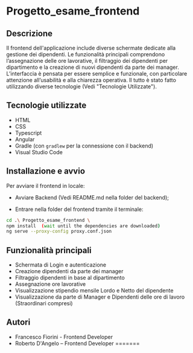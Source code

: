 # Progetto_esame_frontend


## Descrizione
Il frontend dell'applicazione include diverse schermate dedicate alla gestione dei dipendenti. Le funzionalità principali comprendono l’assegnazione delle ore lavorative, il filtraggio dei dipendenti per dipartimento e la creazione di nuovi dipendenti da parte dei manager. L’interfaccia è pensata per essere semplice e funzionale, con particolare attenzione all’usabilità e alla chiarezza operativa. Il tutto è stato fatto utilizzando diverse tecnologie (Vedi "Tecnologie Utilizzate").

## Tecnologie utilizzate
- HTML
- CSS
- Typescript
- Angular
- Gradle (con `gradlew` per la connessione con il backend)
- Visual Studio Code

## Installazione e avvio
Per avviare il frontend in locale:

- Avviare Backend (Vedi README.md nella folder del backend);

- Entrare nella folder del frontend tramite il terminale:

```bash
cd .\ Progetto_esame_frontend \
npm install  (wait until the dependencies are downloaded) 
ng serve --proxy-config proxy.conf.json    
```

## Funzionalità principali
- Schermata di Login e autenticazione
- Creazione dipendenti da parte dei manager
- Filtraggio dipendenti in base al dipartimento
- Assegnazione ore lavorative
- Visualizzazione stipendio mensile Lordo e Netto del dipendente
- Visualizzazione da parte di Manager e Dipendenti delle ore di lavoro (Straordinari compresi)


## Autori
- Francesco Fiorini - Frontend Developer
- Roberto D'Angelo – Frontend  Developer
=======
